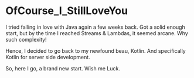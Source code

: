 # OfCourse_I_StillLoveYou

I tried falling in love with Java again a few weeks back.  Got a solid enough start, but by the time
I reached Streams & Lambdas, it seemed arcane.  Why such complexity!  

Hence, I decided to go back to my newfound beau, Kotlin.  And specifically Kotlin for server side development.

So, here I go, a brand new start.  Wish me Luck.